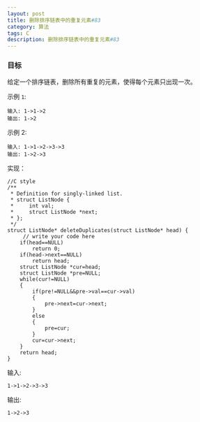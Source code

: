 ```yaml
---
layout: post
title: 删除排序链表中的重复元素#83
category: 算法
tags: C
description: 删除排序链表中的重复元素#83
--- 
```


### 目标

给定一个排序链表，删除所有重复的元素，使得每个元素只出现一次。

示例 `1`:

	输入: 1->1->2
	输出: 1->2
示例 2:

	输入: 1->1->2->3->3
	输出: 1->2->3


实现：

	//C style
	/**
	 * Definition for singly-linked list.
	 * struct ListNode {
	 *     int val;
	 *     struct ListNode *next;
	 * };
	 */
	struct ListNode* deleteDuplicates(struct ListNode* head) {
	     // write your code here
	    if(head==NULL)
	        return 0;
	    if(head->next==NULL)
	        return head;
	    struct ListNode *cur=head;
	    struct ListNode *pre=NULL;
	    while(cur!=NULL)
	    {
	        if(pre!=NULL&&pre->val==cur->val)
	        {
	            pre->next=cur->next;
	        }
	        else
	        {
	            pre=cur;
	        }
	        cur=cur->next;
	    }
	    return head;
	}



输入:

	1->1->2->3->3
输出:

	1->2->3

